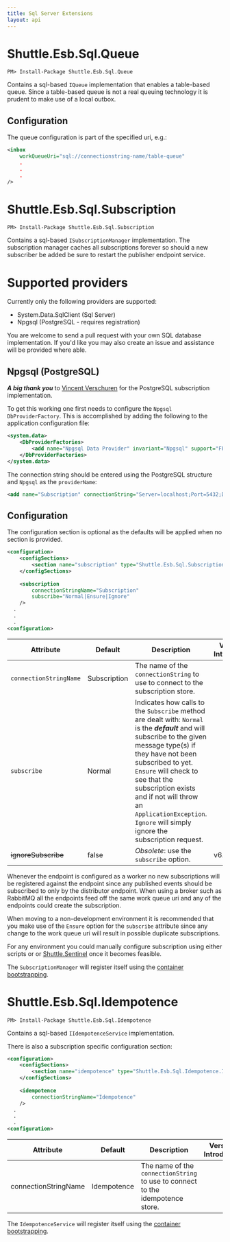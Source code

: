 ```yaml
---
title: Sql Server Extensions
layout: api
---
```

<a name="Queue"></a>

# Shuttle.Esb.Sql.Queue

```
PM> Install-Package Shuttle.Esb.Sql.Queue
```

Contains a sql-based `IQueue` implementation that enables a table-based queue.  Since a table-based queue is not a real queuing technology it is prudent to make use of a local outbox.

## Configuration

The queue configuration is part of the specified uri, e.g.:

```xml
<inbox
    workQueueUri="sql://connectionstring-name/table-queue"
    .
    .
    .
/>
```

<a name="Subscription"></a>

# Shuttle.Esb.Sql.Subscription

```
PM> Install-Package Shuttle.Esb.Sql.Subscription
```

Contains a sql-based `ISubscriptionManager` implementation.  The subscription manager caches all subscriptions forever so should a new subscriber be added be sure to restart the publisher endpoint service.

# Supported providers

Currently only the following providers are supported:

- System.Data.SqlClient (Sql Server)
- Npgsql (PostgreSQL - requires registration)

You are welcome to send a pull request with your own SQL database implementation.  If you'd like you may also create an issue and assistance will be provided where able.

## Npgsql (PostgreSQL)

***A big thank you*** to [Vincent Verschuren](https://github.com/hopla) for the PostgreSQL subscription implementation.

To get this working one first needs to configure the `Npgsql` `DbProviderFactory`.  This is accomplished by adding the following to the application configuration file:

``` xml
<system.data>
    <DbProviderFactories>
        <add name="Npgsql Data Provider" invariant="Npgsql" support="FF" description=".Net Framework Data Provider for Postgresql" type="Npgsql.NpgsqlFactory, Npgsql" />
    </DbProviderFactories>
</system.data>
```  

The connection string should be entered using the PostgreSQL structure and `Npgsql` as the `providerName`:

``` xml
<add name="Subscription" connectionString="Server=localhost;Port=5432;Database=ShuttleEsb;User Id=postgres;Password=password;" providerName="Npgsql"/>
```

## Configuration

The configuration section is optional as the defaults will be applied when no section is provided.

```xml
<configuration>
    <configSections>
        <section name="subscription" type="Shuttle.Esb.Sql.Subscription.SubscriptionSection, Shuttle.Esb.Sql.Subscription"/>
    </configSections>
  
    <subscription
        connectionStringName="Subscription"
        subscribe="Normal|Ensure|Ignore"
    />
  .
  .
  .
<configuration>
```

| Attribute | Default    | Description | Version Introduced |
| --- | --- | --- | --- |
| `connectionStringName`     | Subscription | The name of the `connectionString` to use to connect to the subscription store. | |
| `subscribe`    | Normal | Indicates how calls to the `Subscribe` method are dealt with: `Normal` is the ***default*** and will subscribe to the given message type(s) if they have not been subscribed to yet.  `Ensure` will check to see that the subscription exists and if not will throw an `ApplicationException`.  `Ignore` will simply ignore the subscription request.
| <strike>ignoreSubscribe</strike>             | false        | *Obsolete*: use the `subscribe` option. | v6.0.9 |

Whenever the endpoint is configured as a worker no new subscriptions will be registered against the endpoint since any published events should be subscribed to only by the distributor endpoint.  When using a broker such as RabbitMQ all the endpoints feed off the same work queue uri and any of the endpoints could create the subscription.

When moving to a non-development environment it is recommended that you make use of the `Ensure` option for the `subscribe` attribute since any change to the work queue uri will result in possible duplicate subscriptions.  

For any environment you could manually configure subscription using either scripts or or [Shuttle.Sentinel](https://shuttle.github.io/shuttle-sentinel/) once it becomes feasible.

The `SubscriptionManager` will register itself using the [container bootstrapping](http://shuttle.github.io/shuttle-core/overview-container/#Bootstrapping).

<a name="Idempotence"></a>

# Shuttle.Esb.Sql.Idempotence

```
PM> Install-Package Shuttle.Esb.Sql.Idempotence
```

Contains a sql-based `IIdempotenceService` implementation.  

There is also a subscription specific configuration section:

```xml
<configuration>
    <configSections>
        <section name="idempotence" type="Shuttle.Esb.Sql.Idempotence.IdempotenceSection, Shuttle.Esb.Sql.Idempotence"/>
    </configSections>
  
    <idempotence
        connectionStringName="Idempotence"
    />
  .
  .
  .
<configuration>
```

| Attribute | Default    | Description | Version Introduced |
| --- | --- | --- | --- |
| connectionStringName     | Idempotence | The name of the `connectionString` to use to connect to the idempotence store. | |

The `IdempotenceService` will register itself using the [container bootstrapping](http://shuttle.github.io/shuttle-core/overview-container/#Bootstrapping).
